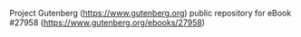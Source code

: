 Project Gutenberg (https://www.gutenberg.org) public repository for eBook #27958 (https://www.gutenberg.org/ebooks/27958)
